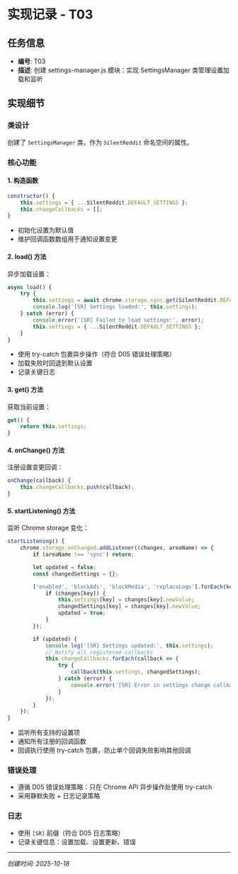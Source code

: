 # 实现记录 - T03

## 任务信息
- **编号**: T03
- **描述**: 创建 settings-manager.js 模块：实现 SettingsManager 类管理设置加载和监听

## 实现细节

### 类设计
创建了 `SettingsManager` 类，作为 `SilentReddit` 命名空间的属性。

### 核心功能

#### 1. 构造函数
```javascript
constructor() {
    this.settings = { ...SilentReddit.DEFAULT_SETTINGS };
    this.changeCallbacks = [];
}
```
- 初始化设置为默认值
- 维护回调函数数组用于通知设置变更

#### 2. load() 方法
异步加载设置：
```javascript
async load() {
    try {
        this.settings = await chrome.storage.sync.get(SilentReddit.DEFAULT_SETTINGS);
        console.log('[SR] Settings loaded:', this.settings);
    } catch (error) {
        console.error('[SR] Failed to load settings:', error);
        this.settings = { ...SilentReddit.DEFAULT_SETTINGS };
    }
}
```
- 使用 try-catch 包裹异步操作（符合 D05 错误处理策略）
- 加载失败时回退到默认设置
- 记录关键日志

#### 3. get() 方法
获取当前设置：
```javascript
get() {
    return this.settings;
}
```

#### 4. onChange() 方法
注册设置变更回调：
```javascript
onChange(callback) {
    this.changeCallbacks.push(callback);
}
```

#### 5. startListening() 方法
监听 Chrome storage 变化：
```javascript
startListening() {
    chrome.storage.onChanged.addListener((changes, areaName) => {
        if (areaName !== 'sync') return;

        let updated = false;
        const changedSettings = {};

        ['enabled', 'blockAds', 'blockMedia', 'replaceLogo'].forEach(key => {
            if (changes[key]) {
                this.settings[key] = changes[key].newValue;
                changedSettings[key] = changes[key].newValue;
                updated = true;
            }
        });

        if (updated) {
            console.log('[SR] Settings updated:', this.settings);
            // Notify all registered callbacks
            this.changeCallbacks.forEach(callback => {
                try {
                    callback(this.settings, changedSettings);
                } catch (error) {
                    console.error('[SR] Error in settings change callback:', error);
                }
            });
        }
    });
}
```
- 监听所有支持的设置项
- 通知所有注册的回调函数
- 回调执行使用 try-catch 包裹，防止单个回调失败影响其他回调

### 错误处理
- 遵循 D05 错误处理策略：只在 Chrome API 异步操作处使用 try-catch
- 采用静默失败 + 日志记录策略

### 日志
- 使用 `[SR]` 前缀（符合 D05 日志策略）
- 记录关键信息：设置加载、设置更新、错误

---
*创建时间: 2025-10-18*

